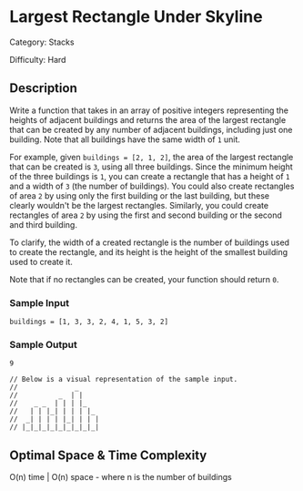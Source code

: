 # Largest Rectangle Under Skyline

Category: Stacks

Difficulty: Hard

## Description

Write a function that takes in an array of positive integers representing the
heights of adjacent buildings and returns the area of the largest rectangle
that can be created by any number of adjacent buildings, including just one
building. Note that all buildings have the same width of `1` unit.

For example, given `buildings = [2, 1, 2]`, the area of the largest
rectangle that can be created is `3`, using all three buildings.
Since the minimum height of the three buildings is `1`, you can
create a rectangle that has a height of `1` and a width of
`3` (the number of buildings). You could also create rectangles of
area `2` by using only the first building or the last building, but
these clearly wouldn't be the largest rectangles. Similarly, you could create
rectangles of area `2` by using the first and second building or
the second and third building.

To clarify, the width of a created rectangle is the number of buildings used
to create the rectangle, and its height is the height of the smallest building
used to create it.

Note that if no rectangles can be created, your function should return
`0`.


### Sample Input
```
buildings = [1, 3, 3, 2, 4, 1, 5, 3, 2]
```

### Sample Output
```
9

// Below is a visual representation of the sample input.
//              _
//          _  | |
//    _ _  | | | |_
//   | | |_| | | | |_
//  _| | | | |_| | | |
// |_|_|_|_|_|_|_|_|_|
```

## Optimal Space & Time Complexity

O(n) time | O(n) space - where n is the number of buildings
